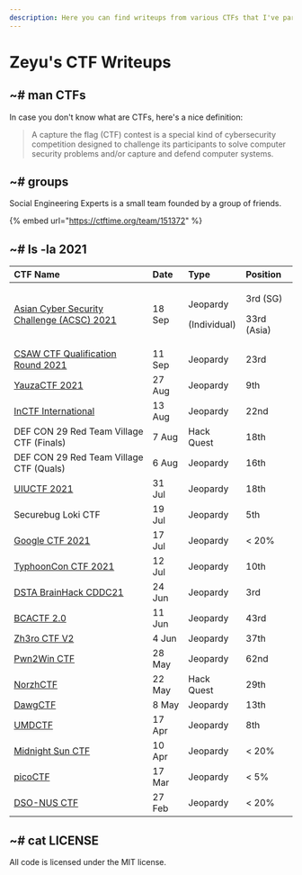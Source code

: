 ```yaml
---
description: Here you can find writeups from various CTFs that I've participated in.
---
```


# Zeyu's CTF Writeups

## ~\# man CTFs

In case you don't know what are CTFs, here's a nice definition:

> A capture the flag \(CTF\) contest is a special kind of cybersecurity competition designed to challenge its participants to solve computer security problems and/or capture and defend computer systems.

## ~\# groups

Social Engineering Experts is a small team founded by a group of friends.

{% embed url="https://ctftime.org/team/151372" %}

## ~\# ls -la 2021

<table>
  <thead>
    <tr>
      <th style="text-align:left">CTF Name</th>
      <th style="text-align:left">Date</th>
      <th style="text-align:left">Type</th>
      <th style="text-align:left">Position</th>
    </tr>
  </thead>
  <tbody>
    <tr>
      <td style="text-align:left"><a href="2021/asian-cyber-security-challenge-acsc-2021/">Asian Cyber Security Challenge (ACSC) 2021</a>
      </td>
      <td style="text-align:left">18 Sep</td>
      <td style="text-align:left">
        <p>Jeopardy</p>
        <p>(Individual)</p>
      </td>
      <td style="text-align:left">
        <p>3rd (SG)</p>
        <p>33rd (Asia)</p>
      </td>
    </tr>
    <tr>
      <td style="text-align:left"><a href="2021/csaw-ctf-qualification-round-2021/">CSAW CTF Qualification Round 2021</a>
      </td>
      <td style="text-align:left">11 Sep</td>
      <td style="text-align:left">Jeopardy</td>
      <td style="text-align:left">23rd</td>
    </tr>
    <tr>
      <td style="text-align:left"><a href="2021/yauzactf-2021/">YauzaCTF 2021</a>
      </td>
      <td style="text-align:left">27 Aug</td>
      <td style="text-align:left">Jeopardy</td>
      <td style="text-align:left">9th</td>
    </tr>
    <tr>
      <td style="text-align:left"><a href="2021/inctf-2021/">InCTF International</a>
      </td>
      <td style="text-align:left">13 Aug</td>
      <td style="text-align:left">Jeopardy</td>
      <td style="text-align:left">22nd</td>
    </tr>
    <tr>
      <td style="text-align:left">DEF CON 29 Red Team Village CTF (Finals)</td>
      <td style="text-align:left">7 Aug</td>
      <td style="text-align:left">Hack Quest</td>
      <td style="text-align:left">18th</td>
    </tr>
    <tr>
      <td style="text-align:left">DEF CON 29 Red Team Village CTF (Quals)</td>
      <td style="text-align:left">6 Aug</td>
      <td style="text-align:left">Jeopardy</td>
      <td style="text-align:left">16th</td>
    </tr>
    <tr>
      <td style="text-align:left"><a href="2021/uiuctf-2021/">UIUCTF 2021</a>
      </td>
      <td style="text-align:left">31 Jul</td>
      <td style="text-align:left">Jeopardy</td>
      <td style="text-align:left">18th</td>
    </tr>
    <tr>
      <td style="text-align:left">Securebug Loki CTF</td>
      <td style="text-align:left">19 Jul</td>
      <td style="text-align:left">Jeopardy</td>
      <td style="text-align:left">5th</td>
    </tr>
    <tr>
      <td style="text-align:left"><a href="2021/google-ctf-2021/">Google CTF 2021</a>
      </td>
      <td style="text-align:left">17 Jul</td>
      <td style="text-align:left">Jeopardy</td>
      <td style="text-align:left">&lt; 20%</td>
    </tr>
    <tr>
      <td style="text-align:left"><a href="2021/typhooncon-ctf-2021/">TyphoonCon CTF 2021</a>
      </td>
      <td style="text-align:left">12 Jul</td>
      <td style="text-align:left">Jeopardy</td>
      <td style="text-align:left">10th</td>
    </tr>
    <tr>
      <td style="text-align:left"><a href="2021/dsta-brainhack-cddc21/">DSTA BrainHack CDDC21</a>
      </td>
      <td style="text-align:left">24 Jun</td>
      <td style="text-align:left">Jeopardy</td>
      <td style="text-align:left">3rd</td>
    </tr>
    <tr>
      <td style="text-align:left"><a href="2021/bcactf-2.0/">BCACTF 2.0</a>
      </td>
      <td style="text-align:left">11 Jun</td>
      <td style="text-align:left">Jeopardy</td>
      <td style="text-align:left">43rd</td>
    </tr>
    <tr>
      <td style="text-align:left"><a href="2021/zh3ro-ctf-v2/">Zh3ro CTF V2</a>
      </td>
      <td style="text-align:left">4 Jun</td>
      <td style="text-align:left">Jeopardy</td>
      <td style="text-align:left">37th</td>
    </tr>
    <tr>
      <td style="text-align:left"><a href="2021/pwn2win-ctf-2021/">Pwn2Win CTF</a>
      </td>
      <td style="text-align:left">28 May</td>
      <td style="text-align:left">Jeopardy</td>
      <td style="text-align:left">62nd</td>
    </tr>
    <tr>
      <td style="text-align:left"><a href="2021/norzhctf-2021/">NorzhCTF</a>
      </td>
      <td style="text-align:left">22 May</td>
      <td style="text-align:left">Hack Quest</td>
      <td style="text-align:left">29th</td>
    </tr>
    <tr>
      <td style="text-align:left"><a href="2021/dawgctf-2021/">DawgCTF</a>
      </td>
      <td style="text-align:left">8 May</td>
      <td style="text-align:left">Jeopardy</td>
      <td style="text-align:left">13th</td>
    </tr>
    <tr>
      <td style="text-align:left"><a href="2021/umdctf-2021/">UMDCTF</a>
      </td>
      <td style="text-align:left">17 Apr</td>
      <td style="text-align:left">Jeopardy</td>
      <td style="text-align:left">8th</td>
    </tr>
    <tr>
      <td style="text-align:left"><a href="2021/midnight-sun-ctf/">Midnight Sun CTF</a>
      </td>
      <td style="text-align:left">10 Apr</td>
      <td style="text-align:left">Jeopardy</td>
      <td style="text-align:left">&lt; 20%</td>
    </tr>
    <tr>
      <td style="text-align:left"><a href="2021/picoctf/">picoCTF</a>
      </td>
      <td style="text-align:left">17 Mar</td>
      <td style="text-align:left">Jeopardy</td>
      <td style="text-align:left">&lt; 5%</td>
    </tr>
    <tr>
      <td style="text-align:left"><a href="2021/dso-nus-ctf/">DSO-NUS CTF</a>
      </td>
      <td style="text-align:left">27 Feb</td>
      <td style="text-align:left">Jeopardy</td>
      <td style="text-align:left">&lt; 20%</td>
    </tr>
  </tbody>
</table>

## ~\# cat LICENSE

All code is licensed under the MIT license.

